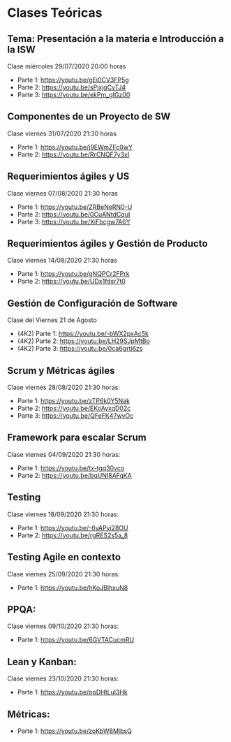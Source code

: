  # Clases Teóricas
## Tema: Presentación a la materia e Introducción a la ISW
Clase miércoles 29/07/2020 20:00 horas
- Parte 1: https://youtu.be/gEi0CV3FP5g
- Parte 2: https://youtu.be/sPjxjgCvTJ4
- Parte 3: https://youtu.be/ekPm_gIGz00

## Componentes de un Proyecto de SW
Clase viernes 31/07/2020 21:30 horas
- Parte 1: https://youtu.be/j9EWmZFc0wY
- Parte 2: https://youtu.be/RrCNQF7y3xI

## Requerimientos ágiles y US
Clase viernes 07/08/2020 21:30 horas
- Parte 1: https://youtu.be/ZRBeNeRN0-U
- Parte 2: https://youtu.be/0CuANtdCquI
- Parte 3: https://youtu.be/XiFbcgw7A6Y

## Requerimientos ágiles y Gestión de Producto
Clase viernes 14/08/2020 21:30 horas
- Parte 1: https://youtu.be/gNQPCr2FPrk
- Parte 2: https://youtu.be/UDx1fdsr7t0

## Gestión de Configuración de Software
Clase del Viernes 21 de Agosto
- (4K2) Parte 1: https://youtu.be/-bWX2pxAc5k
- (4K2) Parte 2: https://youtu.be/LH29SJpMtBo
- (4K2) Parte 3: https://youtu.be/0ca6grti6zs

## Scrum y Métricas ágiles
Clase viernes 28/08/2020 21:30 horas:
- Parte 1: https://youtu.be/zTP6k0Y5Nak
- Parte 2: https://youtu.be/EKoAyxqD02c
- Parte 3: https://youtu.be/QFeFK47wvOc

## Framework para escalar Scrum
Clase viernes 04/09/2020 21:30 horas:
- Parte 1: https://youtu.be/tx-tgq30vco
- Parte 2: https://youtu.be/bqUNI8AFqKA

## Testing
Clase viernes 18/09/2020 21:30 horas:
- Parte 1: https://youtu.be/-6vAPyi28OU
- Parte 2: https://youtu.be/rgRES2s5a_8

## Testing Agile en contexto
Clase viernes 25/09/2020 21:30 horas:
- Parte 1: https://youtu.be/hKoJBlhxuN8

## PPQA:
Clase viernes 09/10/2020 21:30 horas:
- Parte 1: https://youtu.be/6GVTACucmRU

## Lean y Kanban:
Clase viernes 23/10/2020 21:30 horas: 
- Parte 1: https://youtu.be/opDHtLul3Hk

## Métricas: 
- Parte 1: https://youtu.be/zoKbW8MlbsQ